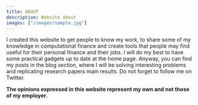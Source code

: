 ```yaml
---
title: ABOUT
description: Website about
images: ["/images/sample.jpg"]
---
```


I created this website to get people to know my work, to share some of my knowledge in computational finance and create tools that people may find useful for their personal finance and their jobs. I will do my best to have some practical gadgets up to date at the home page. Anyway, you can find my posts in the blog section, where I will be solving interesting problems and replicating research papers main results. Do not forget to follow me on Twitter.


<b>The opinions expressed in this website represent my own and not those of my employer.</b> 